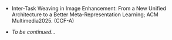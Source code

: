 - Inter-Task Weaving in Image Enhancement: From a New Unified Architecture to a Better Meta-Representation Learning; ACM Multimedia2025. (CCF-A)

- *To be continued...*